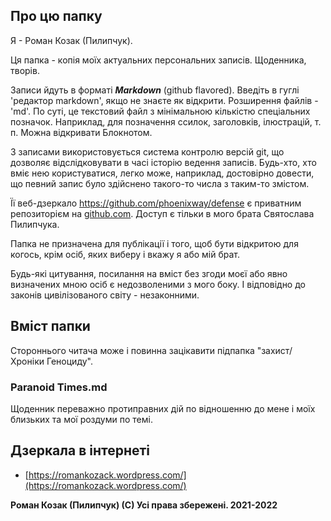 ## Про цю папку

Я - Роман Козак (Пилипчук).  

Ця папка - копія моїх актуальних персональних записів. Щоденника, творів.  

Записи йдуть в форматі ***Markdown*** (github flavored). Введіть в гуглі 'редактор markdown', якщо не знаєте як відкрити. Розширення файлів - 'md'. По суті, це текстовий файл з мінімальною кількістю спеціальних позначок. Наприклад, для позначення ссилок, заголовків, ілюстрацій, т. п. Можна відкривати Блокнотом.  

З записами використовується система контролю версій git, що дозволяє відслідковувати в часі історію ведення записів. Будь-хто, хто вміє нею користуватися, легко може, наприклад, достовірно довести, що певний запис було здійснено такого-то числа з таким-то змістом.  

Її веб-дзеркало https://github.com/phoenixway/defense є приватним репозиторієм на [github.com](github.com). Доступ є тільки в мого брата Святослава Пилипчука.  

Папка не призначена для публікації і того, щоб бути відкритою для когось, крім осіб, яких виберу і вкажу я або мій брат.  

Будь-які цитування, посилання на вміст без згоди моєї або явно визначених мною осіб є недозволеними з мого боку. І відповідно до законів цивілізованого світу - незаконними.  

## Вміст папки

Стороннього читача може і повинна зацікавити підпапка "захист/Хроніки Геноциду". 

### Paranoid Times.md

Щоденник переважно протиправних дій по відношенню до мене і моїх близьких та мої роздуми по темі. 

## Дзеркала в інтернеті

- [https://romankozack.wordpress.com/](https://romankozack.wordpress.com/)

**Роман Козак (Пилипчук) (С) Усі права збережені. 2021-2022**

